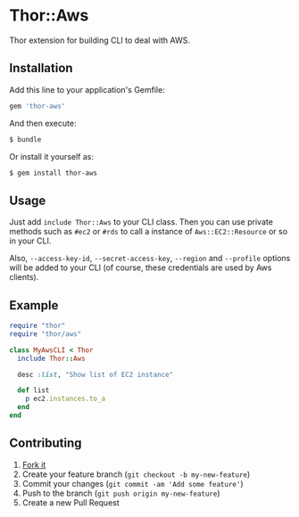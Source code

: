 # Thor::Aws

Thor extension for building CLI to deal with AWS.

## Installation

Add this line to your application's Gemfile:

```ruby
gem 'thor-aws'
```

And then execute:

```sh
$ bundle
```

Or install it yourself as:

```sh
$ gem install thor-aws
```

## Usage

Just add `include Thor::Aws` to your CLI class. Then you can use private methods such as `#ec2` or `#rds` to call a instance of `Aws::EC2::Resource` or so in your CLI.

Also, `--access-key-id`, `--secret-access-key`, `--region` and `--profile` options will be added to your CLI (of course, these credentials are used by Aws clients).

## Example

```ruby
require "thor"
require "thor/aws"

class MyAwsCLI < Thor
  include Thor::Aws

  desc :list, "Show list of EC2 instance"

  def list
    p ec2.instances.to_a
  end
end
```

## Contributing

1. [Fork it](https://github.com/y13i/thor-aws/fork)
2. Create your feature branch (`git checkout -b my-new-feature`)
3. Commit your changes (`git commit -am 'Add some feature'`)
4. Push to the branch (`git push origin my-new-feature`)
5. Create a new Pull Request
